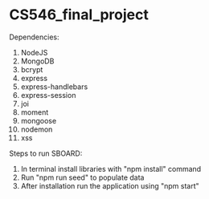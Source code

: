 # CS546_final_project
Dependencies: 
1. NodeJS
2. MongoDB
3. bcrypt
4. express
5. express-handlebars
6. express-session
7. joi
8. moment
9. mongoose
10. nodemon
11. xss

Steps to run SBOARD:
1. In terminal install libraries with "npm install" command
2. Run "npm run seed" to populate data
3. After installation run the application using "npm start"